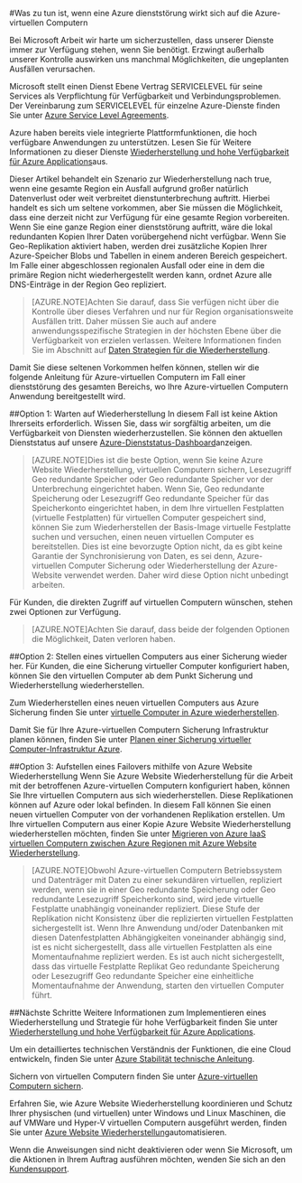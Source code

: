 <properties
    pageTitle="Was zu tun ist, wenn eine Azure dienststörung wirkt sich auf die Azure-virtuellen Computern | Microsoft Azure"
    description="Erfahren Sie, was zu tun ist, wenn eine Azure dienststörung wirkt sich auf die Azure-virtuellen Computern."
    services="virtual-machines"
    documentationCenter=""
    authors="kmouss"
    manager="timlt"
    editor=""/>

<tags
    ms.service="virtual-machines"
    ms.workload="virtual-machines"
    ms.tgt_pltfrm="na"
    ms.devlang="na"
    ms.topic="article"
    ms.date="05/16/2016"
    ms.author="kmouss;aglick"/>

#<a name="what-to-do-in-the-event-that-an-azure-service-disruption-impacts-azure-virtual-machines"></a>Was zu tun ist, wenn eine Azure dienststörung wirkt sich auf die Azure-virtuellen Computern

Bei Microsoft Arbeit wir harte um sicherzustellen, dass unserer Dienste immer zur Verfügung stehen, wenn Sie benötigt. Erzwingt außerhalb unserer Kontrolle auswirken uns manchmal Möglichkeiten, die ungeplanten Ausfällen verursachen.

Microsoft stellt einen Dienst Ebene Vertrag SERVICELEVEL für seine Services als Verpflichtung für Verfügbarkeit und Verbindungsproblemen. Der Vereinbarung zum SERVICELEVEL für einzelne Azure-Dienste finden Sie unter [Azure Service Level Agreements](https://azure.microsoft.com/support/legal/sla/).

Azure haben bereits viele integrierte Plattformfunktionen, die hoch verfügbare Anwendungen zu unterstützen. Lesen Sie für Weitere Informationen zu dieser Dienste [Wiederherstellung und hohe Verfügbarkeit für Azure Applications](../resiliency/resiliency-disaster-recovery-high-availability-azure-applications.md)aus.

Dieser Artikel behandelt ein Szenario zur Wiederherstellung nach true, wenn eine gesamte Region ein Ausfall aufgrund großer natürlich Datenverlust oder weit verbreitet dienstunterbrechung auftritt. Hierbei handelt es sich um seltene vorkommen, aber Sie müssen die Möglichkeit, dass eine derzeit nicht zur Verfügung für eine gesamte Region vorbereiten. Wenn Sie eine ganze Region einer dienststörung auftritt, wäre die lokal redundanten Kopien Ihrer Daten vorübergehend nicht verfügbar. Wenn Sie Geo-Replikation aktiviert haben, werden drei zusätzliche Kopien Ihrer Azure-Speicher Blobs und Tabellen in einem anderen Bereich gespeichert. Im Falle einer abgeschlossen regionalen Ausfall oder eine in dem die primäre Region nicht wiederhergestellt werden kann, ordnet Azure alle DNS-Einträge in der Region Geo repliziert.

>[AZURE.NOTE]Achten Sie darauf, dass Sie verfügen nicht über die Kontrolle über dieses Verfahren und nur für Region organisationsweite Ausfällen tritt. Daher müssen Sie auch auf andere anwendungsspezifische Strategien in der höchsten Ebene über die Verfügbarkeit von erzielen verlassen. Weitere Informationen finden Sie im Abschnitt auf [Daten Strategien für die Wiederherstellung](../resiliency/resiliency-disaster-recovery-azure-applications.md#data-strategies-for-disaster-recovery).

Damit Sie diese seltenen Vorkommen helfen können, stellen wir die folgende Anleitung für Azure-virtuellen Computern im Fall einer dienststörung des gesamten Bereichs, wo Ihre Azure-virtuellen Computern Anwendung bereitgestellt wird.

##<a name="option-1-wait-for-recovery"></a>Option 1: Warten auf Wiederherstellung
In diesem Fall ist keine Aktion Ihrerseits erforderlich. Wissen Sie, dass wir sorgfältig arbeiten, um die Verfügbarkeit von Diensten wiederherzustellen. Sie können den aktuellen Dienststatus auf unsere [Azure-Dienststatus-Dashboard](https://azure.microsoft.com/status/)anzeigen.

>[AZURE.NOTE]Dies ist die beste Option, wenn Sie keine Azure Website Wiederherstellung, virtuellen Computern sichern, Lesezugriff Geo redundante Speicher oder Geo redundante Speicher vor der Unterbrechung eingerichtet haben. Wenn Sie, Geo redundante Speicherung oder Lesezugriff Geo redundante Speicher für das Speicherkonto eingerichtet haben, in dem Ihre virtuellen Festplatten (virtuelle Festplatten) für virtuellen Computer gespeichert sind, können Sie zum Wiederherstellen der Basis-Image virtuelle Festplatte suchen und versuchen, einen neuen virtuellen Computer es bereitstellen. Dies ist eine bevorzugte Option nicht, da es gibt keine Garantie der Synchronisierung von Daten, es sei denn, Azure-virtuellen Computer Sicherung oder Wiederherstellung der Azure-Website verwendet werden. Daher wird diese Option nicht unbedingt arbeiten.

Für Kunden, die direkten Zugriff auf virtuellen Computern wünschen, stehen zwei Optionen zur Verfügung.  

>[AZURE.NOTE]Achten Sie darauf, dass beide der folgenden Optionen die Möglichkeit, Daten verloren haben.     

##<a name="option-2-restore-a-vm-from-a-backup"></a>Option 2: Stellen eines virtuellen Computers aus einer Sicherung wieder her.
Für Kunden, die eine Sicherung virtueller Computer konfiguriert haben, können Sie den virtuellen Computer ab dem Punkt Sicherung und Wiederherstellung wiederherstellen.

Zum Wiederherstellen eines neuen virtuellen Computers aus Azure Sicherung finden Sie unter [virtuelle Computer in Azure wiederherstellen](../backup/backup-azure-restore-vms.md).

Damit Sie für Ihre Azure-virtuellen Computern Sicherung Infrastruktur planen können, finden Sie unter [Planen einer Sicherung virtueller Computer-Infrastruktur Azure](../backup/backup-azure-vms-introduction.md).

##<a name="option-3-initiate-a-failover-by-using-azure-site-recovery"></a>Option 3: Aufstellen eines Failovers mithilfe von Azure Website Wiederherstellung
Wenn Sie Azure Website Wiederherstellung für die Arbeit mit der betroffenen Azure-virtuellen Computern konfiguriert haben, können Sie Ihre virtuellen Computern aus sich wiederherstellen. Diese Replikationen können auf Azure oder lokal befinden. In diesem Fall können Sie einen neuen virtuellen Computer von der vorhandenen Replikation erstellen. Um Ihre virtuellen Computern aus einer Kopie Azure Website Wiederherstellung wiederherstellen möchten, finden Sie unter [Migrieren von Azure IaaS virtuellen Computern zwischen Azure Regionen mit Azure Website Wiederherstellung](../site-recovery/site-recovery-migrate-azure-to-azure.md).

>[AZURE.NOTE]Obwohl Azure-virtuellen Computern Betriebssystem und Datenträger mit Daten zu einer sekundären virtuellen, repliziert werden, wenn sie in einer Geo redundante Speicherung oder Geo redundante Lesezugriff Speicherkonto sind, wird jede virtuelle Festplatte unabhängig voneinander repliziert. Diese Stufe der Replikation nicht Konsistenz über die replizierten virtuellen Festplatten sichergestellt ist. Wenn Ihre Anwendung und/oder Datenbanken mit diesen Datenfestplatten Abhängigkeiten voneinander abhängig sind, ist es nicht sichergestellt, dass alle virtuellen Festplatten als eine Momentaufnahme repliziert werden. Es ist auch nicht sichergestellt, dass das virtuelle Festplatte Replikat Geo redundante Speicherung oder Lesezugriff Geo redundante Speicher eine einheitliche Momentaufnahme der Anwendung, starten den virtuellen Computer führt.

##<a name="next-steps"></a>Nächste Schritte
Weitere Informationen zum Implementieren eines Wiederherstellung und Strategie für hohe Verfügbarkeit finden Sie unter [Wiederherstellung und hohe Verfügbarkeit für Azure Applications](../resiliency/resiliency-disaster-recovery-high-availability-azure-applications.md).

Um ein detailliertes technischen Verständnis der Funktionen, die eine Cloud entwickeln, finden Sie unter [Azure Stabilität technische Anleitung](../resiliency/resiliency-technical-guidance.md).

Sichern von virtuellen Computern finden Sie unter [Azure-virtuellen Computern sichern](../backup/backup-azure-vms.md).

Erfahren Sie, wie Azure Website Wiederherstellung koordinieren und Schutz Ihrer physischen (und virtuellen) unter Windows und Linux Maschinen, die auf VMWare und Hyper-V virtuellen Computern ausgeführt werden, finden Sie unter [Azure Website Wiederherstellung](https://azure.microsoft.com/documentation/learning-paths/site-recovery/)automatisieren.

Wenn die Anweisungen sind nicht deaktivieren oder wenn Sie Microsoft, um die Aktionen in Ihrem Auftrag ausführen möchten, wenden Sie sich an den [Kundensupport](https://portal.azure.com/#blade/Microsoft_Azure_Support/HelpAndSupportBlade).
